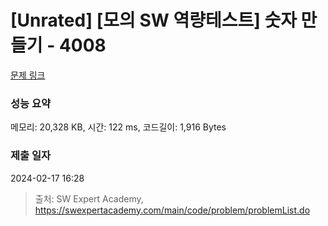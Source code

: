 # [Unrated] [모의 SW 역량테스트] 숫자 만들기 - 4008 

[문제 링크](https://swexpertacademy.com/main/code/problem/problemDetail.do?contestProbId=AWIeRZV6kBUDFAVH) 

### 성능 요약

메모리: 20,328 KB, 시간: 122 ms, 코드길이: 1,916 Bytes

### 제출 일자

2024-02-17 16:28



> 출처: SW Expert Academy, https://swexpertacademy.com/main/code/problem/problemList.do